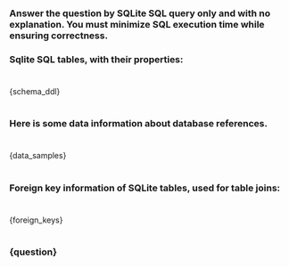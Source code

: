 ### Answer the question by SQLite SQL query only and with no explanation. You must minimize SQL execution time while ensuring correctness.
### Sqlite SQL tables, with their properties:
#
{schema_ddl}
#
### Here is some data information about database references.
#
{data_samples}
#
### Foreign key information of SQLite tables, used for table joins:
#
{foreign_keys}
#
### {question}
